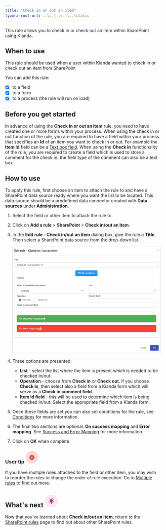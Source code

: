 ```yaml
---
title: "Check in or out an item"
typora-root-url: ..\..\..\..\..\static
---
```


This rule allows you to check in or check out an item within SharePoint using Kianda.

 

## When to use

This rule should be used when a user within Kianda wanted to check in or check out an item from SharePoint

You can add this rule:

- [x] to a field
- [x] to a form 
- [x] to a process (the rule will run on load)

## Before you get started

In advance of using the **Check in or out an item** rule, you need to have created one or more forms within your process. When using the check in or out function of the rule, you are required to have a field within your process that specifies an **Id** of an item you want to check in or out. For example the **Item Id** field can be a [Text box field](/docs/platform/controls/input/textbox/). When using the **Check in** functionality of the rule, you are required to create a field which is used to store a comment for the check in, the field type of the comment can also be a text box.

## How to use

To apply this rule, first choose an item to attach the rule to and have a SharePoint data source ready where you want the list to be located. This data source should be a predefined data connector created with **Data sources** under **Administration**. 

1. Select the field or other item to attach the rule to.

2. Click on **Add a rule** > **SharePoint** > **Check in/out an item**.

3. In the **Edit rule - Check in/out an item** dialog box, give the rule a **Title**. Then select a SharePoint data source from the drop-down list.

    ![Check in/out an item dialog box](/images/check-in-out-rule.jpg)

4. Three options are presented:

    - **List** - select the list where the item is present which is needed to be checked in/out.
    - **Operation** - choose from **Check in** or **Check out**. If you choose **Check in**, then select also a field from a Kianda form which will serve as a **Check in comment field**.
    - **Item Id field** - this will be used to determine which item is being checked in/out. Select the appropriate field from a Kianda form.

5. Once these fields are set you can also set conditions for the rule, see [Conditions](/docs/platform/rules/general/add-conditions/) for more information. 

6. The final two sections are optional: **On success mapping** and **Error mapping**. See [Success and Error Mapping](/docs/platform/rules/general/success-error-mapping/) for more information. 

7. Click on **OK** when complete.



### User tip ![Target icon](/images/05.png) ###

If you have multiple rules attached to the field or other item, you may wish to reorder the rules to change the order of rule execution. Go to [Multiple rules](/docs/platform/rules/general/multiple-rules/)  to find out more. 



## What's next  ![Idea icon](/images/18.png) ##

Now that you've learned about **Check in/out an item**, return to the [SharePoint rules](/docs/platform/rules/SharePoint/) page to find out about other SharePoint rules. 
